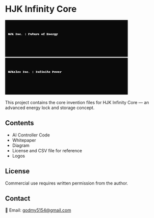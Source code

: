 # HJK Infinity Core

![HJK Inc.](./hjk_inc_logo.png)
![HJKelec Inc.](./hjkelec_inc_logo.png)

This project contains the core invention files for HJK Infinity Core — an advanced energy lock and storage concept.

## Contents
- AI Controller Code
- Whitepaper
- Diagram
- License and CSV file for reference
- Logos

## License
Commercial use requires written permission from the author.

## Contact
📧 Email: godmy5154@gmail.com
